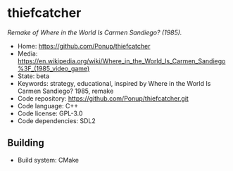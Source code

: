 # thiefcatcher

_Remake of Where in the World Is Carmen Sandiego? (1985)._

- Home: https://github.com/Ponup/thiefcatcher
- Media: <https://en.wikipedia.org/wiki/Where_in_the_World_Is_Carmen_Sandiego%3F_(1985_video_game)>
- State: beta
- Keywords: strategy, educational, inspired by Where in the World Is Carmen Sandiego? 1985, remake
- Code repository: https://github.com/Ponup/thiefcatcher.git
- Code language: C++
- Code license: GPL-3.0
- Code dependencies: SDL2

## Building

- Build system: CMake
